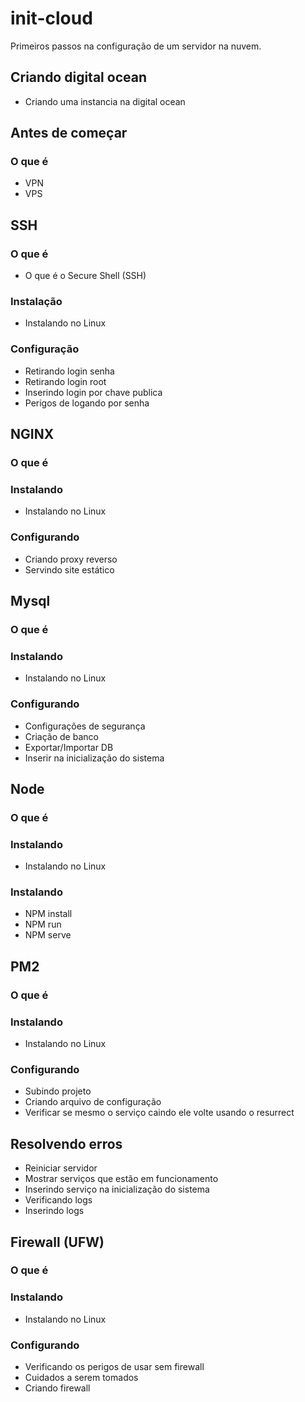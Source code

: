 # init-cloud
Primeiros passos na configuração de um servidor na nuvem.

## Criando digital ocean
- Criando uma instancia na digital ocean

## Antes de começar
### O que é
- VPN
- VPS


## SSH
### O que é
- O que é o Secure Shell (SSH)

### Instalação
- Instalando no Linux

### Configuração
- Retirando login senha
- Retirando login root
- Inserindo login por chave publica
- Perigos de logando por senha

## NGINX
### O que é
### Instalando
- Instalando no Linux

### Configurando
- Criando proxy reverso
- Servindo site estático

## Mysql
### O que é
### Instalando
- Instalando no Linux

### Configurando
- Configurações de segurança
- Criação de banco
- Exportar/Importar DB
- Inserir na inicialização do sistema

## Node
### O que é
### Instalando
- Instalando no Linux

### Instalando
- NPM install
- NPM run
- NPM serve

## PM2
### O que é
### Instalando
- Instalando no Linux

### Configurando
- Subindo projeto
- Criando arquivo de configuração
- Verificar se mesmo o serviço caindo ele volte usando o resurrect

## Resolvendo erros
- Reiniciar servidor
- Mostrar serviços que estão em funcionamento
- Inserindo serviço na inicialização do sistema
- Verificando logs
- Inserindo logs

## Firewall (UFW)

### O que é

### Instalando
- Instalando no Linux

### Configurando
- Verificando os perigos de usar sem firewall
- Cuidados a serem tomados
- Criando firewall
